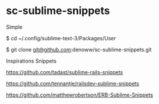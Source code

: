 # sc-sublime-snippets

Simple

$ cd ~/.config/sublime-text-3/Packages/User

$ git clone git@github.com:denoww/sc-sublime-snippets.git



Inspirations Snippets

https://github.com/tadast/sublime-rails-snippets

https://github.com/tennantje/railsdev-sublime-snippets

https://github.com/matthewrobertson/ERB-Sublime-Snippets
